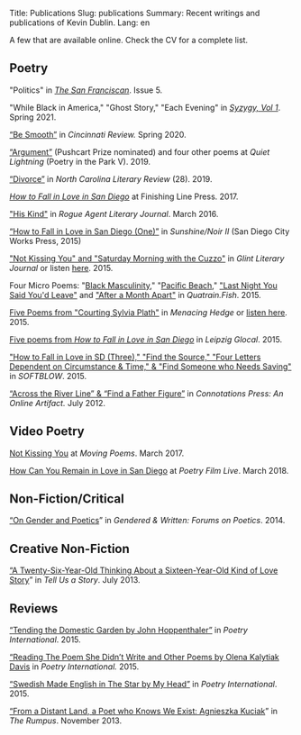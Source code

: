 Title: Publications 
Slug: publications
Summary: Recent writings and publications of Kevin Dublin.
Lang: en

A few that are available online. Check the CV for a complete list.

Poetry
------

"Politics" in [*The San Franciscan*](https://thesanfranciscanmagazine.com/). Issue 5. 

"While Black in America," "Ghost Story," "Each Evening" in [*Syzygy, Vol 1*](https://www.blurb.com/b/10695244-syzygy-vol-1). Spring 2021.

[“Be Smooth”](https://www.cincinnatireview.com/issue/17-1/) in *Cincinnati Review.* Spring 2020.

[“Argument”](http://quietlightning.org/pushcart-nominations/) (Pushcart Prize nominated) and four other poems at *Quiet Lightning* (Poetry in the Park V). 2019.

[“Divorce”](http://www.nclr.ecu.edu/issues/2019.html) in *North Carolina Literary Review* (28). 2019.

[*How to Fall in Love in San Diego*](http://kevindublin.com/publications/how-to-fall/) at Finishing Line Press. 2017.

["His Kind"](http://www.rogueagentjournal.com/kdublin) in *Rogue Agent Literary Journal*. March 2016.

[“How to Fall in Love in San Diego (One)”](https://sunbeltpublications.com/shop/sunshinenoir-ii/) in *Sunshine/Noir II* (San Diego City Works Press, 2015)

["Not Kissing You" and "Saturday Morning with the Cuzzo"](https://glintjournal.wordpress.com/issue-6-fall-2015/poetry-glint-6/kevin-dublin-glint-6/) in *Glint Literary Journal* or listen [here](https://soundcloud.com/kevdublin/growing-up-sheltered-saturday). 2015. 

Four Micro Poems: "[Black Masculinity](http://quatrain.fish/post/134339141655/kevin-dublin)," "[Pacific Beach](http://quatrain.fish/post/134596413696/kevin-dublin)," ["Last Night You Said You'd Leave"](https://quatrain.fish/post/134990592488/kevin-dublin) and ["After a Month Apart"](http://quatrain.fish/post/134065304785/kevin-dublin) in *Quatrain.Fish*. 2015.

[Five Poems from "Courting Sylvia Plath"](http://menacinghedge.com/spring2015/entry-dublin.php) in *Menacing Hedge* or [listen here](https://soundcloud.com/kevdublin/sets/courting-sylvia-plath). 2015.

[Five poems from *How to Fall in Love in San Diego*](https://leipglo.wordpress.com/2015/04/20/the-rise-and-fall-of-love-and-sex-in-the-life-of-millennials-told-in-verse/) in *Leipzig Glocal*. 2015.

["How to Fall in Love in SD (Three)," "Find the Source," "Four Letters Dependent on Circumstance & Time," & "Find Someone who Needs Saving"](http://softblow.org/kevindublin) in *SOFTBLOW*. 2015.

[“Across the River Line” & “Find a Father Figure”](http://www.connotationpress.com/a-poetry-congeries-with-john-hoppenthaler/2012/july-2012/1471-kevin-dublin-poetry "Across the River Line") in *Connotations Press: An Online Artifact.* July 2012.


Video Poetry
------------

[Not Kissing You](https://movingpoems.com/filmmaker/kevin-dublin/) at *Moving Poems*. March 2017.

[How Can You Remain in Love in San Diego](https://poetryfilmlive.com/how-can-you-remain-in-love-in-san-diego/) at *Poetry Film Live*. March 2018. 

Non-Fiction/Critical
--------------------

[“On Gender and Poetics](http://www.lockedhornpress.org/buy-here/genderedwritten)” in *Gendered & Written: Forums on Poetics*. 2014.

Creative Non-Fiction
--------------------

[“A Twenty-Six-Year-Old Thinking About a Sixteen-Year-Old Kind of Love Story](http://tellusastoryblog.com/2013/07/24/a-twenty-six-year-old-thinking-about-a-sixteen-year-old-kind-of-love-story/)” in *Tell Us a Story*. July 2013.

Reviews
-------

[“Tending the Domestic Garden by John Hoppenthaler”](https://poetryinternationalonline.com/book-review-domestic-garden-by-john-hoppenthaler/) in *Poetry International*. 2015.

[“Reading The Poem She Didn’t Write and Other Poems by Olena Kalytiak Davis](https://poetryinternationalonline.com/book-review-the-poem-she-didnt-write-and-other-poems-by-olena-kalytiak-davis/) in *Poetry International.* 2015.

[“Swedish Made English in The Star by My Head”](https://poetryinternationalonline.com/review-of-the-star-by-my-head-poets-from-sweden/) in *Poetry International*. 2015.

[“From a Distant Land, a Poet who Knows We Exist: Agnieszka Kuciak](http://therumpus.net/2013/11/distant-lands-an-anthology-of-poets-who-dont-exist-by-agnieszka-kuciak/)” in *The Rumpus*. November 2013.
